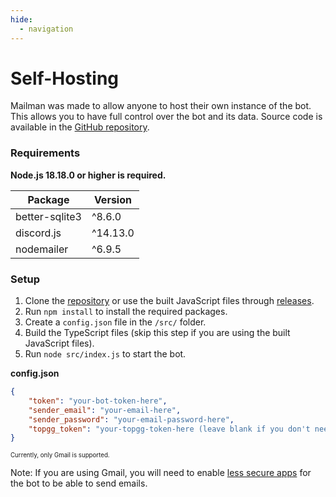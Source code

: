 ```yaml
---
hide:
  - navigation
---
```


# Self-Hosting

Mailman was made to allow anyone to host their own instance of the bot. This allows you to have full control over the bot and its data. Source code is available in the [GitHub repository](https://github.com/UnidentifiedX/Mailman).

### Requirements
**Node.js 18.18.0 or higher is required.**

| Package | Version |
| ------- | ------- |
| better-sqlite3 | ^8.6.0 |
| discord.js | ^14.13.0 |
| nodemailer | ^6.9.5 |

### Setup
1. Clone the [repository](https://github.com/UnidentifiedX/Mailman) or use the built JavaScript files through [releases](https://github.com/UnidentifiedX/Mailman/releases/latest).
2. Run `npm install` to install the required packages.
3. Create a `config.json` file in the `/src/` folder.
4. Build the TypeScript files (skip this step if you are using the built JavaScript files).
5. Run `node src/index.js` to start the bot.

**config.json**
```json
{
    "token": "your-bot-token-here",
    "sender_email": "your-email-here",
    "sender_password": "your-email-password-here",
    "topgg_token": "your-topgg-token-here (leave blank if you don't need to update topgg stats)"
}
```
<sup><sub>Currently, only Gmail is supported.</sub></sup>

Note: If you are using Gmail, you will need to enable [less secure apps](https://myaccount.google.com/lesssecureapps) for the bot to be able to send emails.